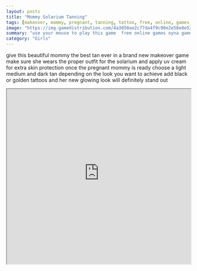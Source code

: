 ```yaml
---
layout: posts
title: "Mommy Solarium Tanning"
tags: [makeover, mommy, pregnant, tanning, tattoo, free, online, games, oyna, game, free, games, play, play, games]
image: "https://img.gamedistribution.com/4a3050ae2c77da4f9c90e2e58e8e520f.jpg"
summary: "use your mouse to play this game  free online games oyna game free games play play games"
category: "Girls"
---
```


give this beautiful mommy the best tan ever in a brand new makeover game make sure she wears the proper outfit for the solarium and apply uv cream for extra skin protection once the pregnant mommy is ready choose a light medium and dark tan depending on the look you want to achieve add black or golden tattoos and her new glowing look will definitely stand out

<iframe width="100%" height="480px;" src="https://flash.gamedistribution.com?game=4a3050ae2c77da4f9c90e2e58e8e520f"></iframe>